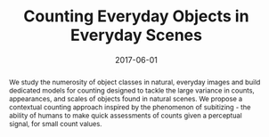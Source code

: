 ---
title: "Counting Everyday Objects in Everyday Scenes"
authors:
- Prithviraj Chattopadhyay
- Ramakrishna Vedantam
- Ramprasaath R. Selvaraju
- Dhruv Batra
- Devi Parikh
date: "2017-06-01"
publication: "CVPR"
publication_types: ["1"]
abstract: "We study the numerosity of object classes in natural, everyday images and build dedicated models for counting designed to tackle the large variance in counts, appearances, and scales of objects found in natural scenes. We propose a contextual counting approach inspired by the phenomenon of subitizing - the ability of humans to make quick assessments of counts given a perceptual signal, for small count values."
featured: true
image:
  filename: counting_teaser
  focal_point: Smart
  preview_only: false
links:
- name: arXiv
  url: https://arxiv.org/abs/1604.03005
- name: Code
  url: https://github.com/prithv1/cvpr2017_counting
--- 